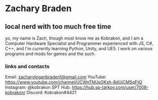 # Zachary Braden

## local nerd with too much free time

yo, my name is Zach, though most know me as Kobrakon, and I am a Computer Hardware Specialist and Programmer experienced with JS, C#, C++, and I'm currently learning Python, Unity, and UE5. I work on various programs and mods for games and the such.

### links and contacts

Email: zacharyloganbraden1@gmail.com
YouTube: https://www.youtube.com/channel/UCWnTNUsGKsh-8dUiCMSqFtQ
Instagram: @kobrakon
SPT Hub: https://hub.sp-tarkov.com/user/7008-kobrakon/
Discord: Kobrakon#4421
